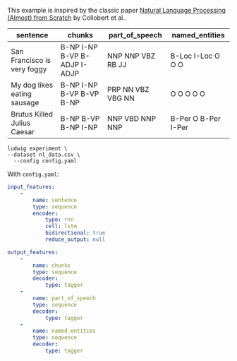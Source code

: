 This example is inspired by the classic paper [Natural Language Processing (Almost) from Scratch](https://arxiv.org/abs/1103.0398) by Collobert et al..

| sentence                    | chunks                       | part_of_speech    | named_entities      |
| --------------------------- | ---------------------------- | ----------------- | ------------------- |
| San Francisco is very foggy | B-NP I-NP B-VP B-ADJP I-ADJP | NNP NNP VBZ RB JJ | B-Loc I-Loc O O O   |
| My dog likes eating sausage | B-NP I-NP B-VP B-VP B-NP     | PRP NN VBZ VBG NN | O O O O O           |
| Brutus Killed Julius Caesar | B-NP B-VP B-NP I-NP          | NNP VBD NNP NNP   | B-Per O B-Per I-Per |

```
ludwig experiment \
--dataset nl_data.csv \
  --config config.yaml
```

With `config.yaml`:

```yaml
input_features:
    -
        name: sentence
        type: sequence
        encoder: 
            type: rnn
            cell: lstm
            bidirectional: true
            reduce_output: null

output_features:
    -
        name: chunks
        type: sequence
        decoder: 
            type: tagger
    -
        name: part_of_speech
        type: sequence
        decoder: 
            type: tagger
    -
        name: named_entities
        type: sequence
        decoder: 
            type: tagger
```
